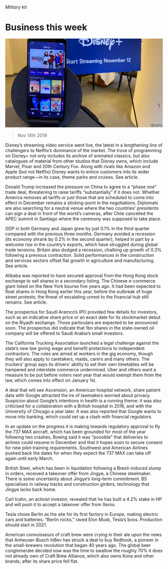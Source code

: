 ###### Military kit

# Business this week 

![image](images/20191116_wwp004.jpg) 

> Nov 14th 2019 

Disney’s streaming video service went live, the latest in a lengthening line of challengers to Netflix’s dominance of the market. The trove of programming on Disney+ not only includes its archive of animated classics, but also catalogues of material from other studios that Disney owns, which include Marvel, Pixar and 20th Century Fox. Along with rivals like Amazon and Apple (but not Netflix) Disney wants to entice customers into its wider product range—in its case, theme parks and cruises. See article. 

Donald Trump increased the pressure on China to agree to a “phase one” trade deal, threatening to raise tariffs “substantially” if it does not. Whether America removes all tariffs or just those that are scheduled to come into effect in December remains a sticking-point in the negotiations. Diplomats are also searching for a neutral venue where the two countries’ presidents can sign a deal in front of the world’s cameras, after Chile cancelled the APEC summit in Santiago where the ceremony was supposed to take place. 

GDP in both Germany and Japan grew by just 0.1% in the third quarter compared with the previous three months. Germany avoided a recession (its economy shrank by 0.2% in the second quarter), helped in part by a welcome rise in the country’s exports, which have struggled during global trade tensions. Britain also dodged a recession, chalking up growth of 0.3% following a previous contraction. Solid performances in the construction and services sectors offset flat growth in agriculture and manufacturing. See article. 

Alibaba was reported to have secured approval from the Hong Kong stock exchange to sell shares in a secondary listing. The Chinese e-commerce giant listed on the New York bourse five years ago. It had been expected to float shares in Hong Kong earlier this year, before the outbreak of huge street protests; the threat of escalating unrest to the financial hub still remains. See article. 

The prospectus for Saudi Aramco’s IPO provided few details for investors, such as an indicative share price or an exact date for its stockmarket debut on the Riyadh exchange. Those particulars are expected to be announced soon. The prospectus did indicate that 1bn shares in the state-owned oil company will be offered to Saudi Arabia’s small investors. 

The California Trucking Association launched a legal challenge against the state’s new law giving wage and benefit protections to independent contractors. The rules are aimed at workers in the gig economy, though they will also apply to caretakers, maids, carers and many others. The truckers’ group says its drivers’ ability to set their own timetables will be hampered and interstate commerce undermined. Uber and others want a measure to be put before voters next year that would exempt them from the law, which comes into effect on January 1st. 

A deal that will see Ascension, an American hospital network, share patient data with Google attracted the ire of lawmakers worried about privacy. Suspicion about Google’s intentions in health is a running theme: it was also criticised for a collaboration with a British hospital in 2016, and with the University of Chicago a year later. It was also reported that Google wants to move into banking, which could set up a clash with financial regulators. 

In an update on the progress it is making towards regulatory approval to fly the 737 MAX aircraft, which has been grounded for most of the year following two crashes, Boeing said it was “possible” that deliveries to airlines could resume in December and that it hopes soon to secure consent for new pilot-training requirements. Southwest and American Airlines pushed back the dates for when they expect the 737 MAX can take off again until early March. 

British Steel, which has been in liquidation following a Brexit-induced slump in orders, received a takeover offer from Jingye, a Chinese steelmaker. There is some uncertainty about Jingye’s long-term commitment. BS specialises in railway tracks and construction girders, technology that Jingye lacks back home. 

Carl Icahn, an activist investor, revealed that he has built a 4.2% stake in HP and will push it to accept a takeover offer from Xerox. 

Tesla chose Berlin as the site for its first factory in Europe, making electric cars and batteries. “Berlin rocks,” raved Elon Musk, Tesla’s boss. Production should start in 2021. 

American connoisseurs of craft brew were crying in their ale upon the news that Anheuser-Busch InBev has struck a deal to buy Redhook, a pioneer in the small-brewers revolution that began 40 years ago. The global beer conglomerate decided now was the time to swallow the roughly 70% it does not already own of Craft Brew Alliance, which also owns Kona and other brands, after its share price fell flat. 

